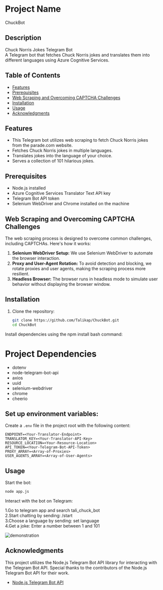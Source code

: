 # Project Name
ChuckBot

## Description
Chuck Norris Jokes Telegram Bot<br>
A Telegram bot that fetches Chuck Norris jokes and translates them into different languages using Azure Cognitive Services.

## Table of Contents
- [Features](#features)
- [Prerequisites](#prerequisites)
- [Web Scraping and Overcoming CAPTCHA Challenges](#web-scraping-and-overcoming-captcha-challenges)
- [Installation](#installation)
- [Usage](#usage)
- [Acknowledgments](#acknowledgments)

## Features

- This Telegram bot utilizes web scraping to fetch Chuck Norris jokes from the parade.com website.
- Fetches Chuck Norris jokes in multiple languages.
- Translates jokes into the language of your choice.
- Serves a collection of 101 hilarious jokes.

## Prerequisites

- Node.js installed
- Azure Cognitive Services Translator Text API key
- Telegram Bot API token
- Selenium WebDriver and Chrome installed on the machine

## Web Scraping and Overcoming CAPTCHA Challenges

The web scraping process is designed to overcome common challenges, including CAPTCHAs. Here's how it works:

1. **Selenium WebDriver Setup:** We use Selenium WebDriver to automate the browser interaction.
2. **Proxy and User-Agent Rotation:** To avoid detection and blocking, we rotate proxies and user agents, making the scraping process more resilient.
3. **Headless Browser:** The browser runs in headless mode to simulate user behavior without displaying the browser window.

## Installation

1. Clone the repository:

   ```bash
   git clone https://github.com/Talikap/ChuckBot.git
   cd ChuckBot


Install dependencies using the npm install bash command:

# Project Dependencies

- dotenv
- node-telegram-bot-api
- axios
- uuid
- selenium-webdriver
- chrome
- cheerio

## Set up environment variables:

Create a `.env` file in the project root with the following content:

```env
ENDPOINT=<Your-Translator-Endpoint>
TRANSLATOR_KEY=<Your-Translator-API-Key>
RESOURCE_LOCATION=<Your-Resource-Location>
API_TOKEN=<Your-Telegram-Bot-API-Token>
PROXY_ARRAY=<Array-of-Proxies>
USER_AGENTS_ARRAY=<Array-of-User-Agents>
```
## Usage

Start the bot:

```bash
node app.js
```
Interact with the bot on Telegram: 

1.Go to telegram app and search tali_chuck_bot<br>
2.Start chatting by sending: /start<br>
3.Choose a language by sending: set language <your-language><br>
4.Get a joke: Enter a number between 1 and 101<br>

![demonstration](https://github.com/Talikap/ChuckBot/blob/master/ChuckBot.gif?raw=true)

## Acknowledgments

This project utilizes the Node.js Telegram Bot API library for interacting with the Telegram Bot API. Special thanks to the contributors of the Node.js Telegram Bot API for their work.

- [Node.js Telegram Bot API](https://github.com/yagop/node-telegram-bot-api)


